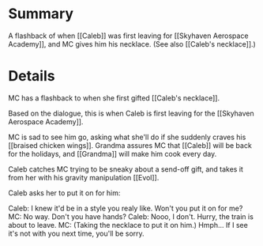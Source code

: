 # Summary

A flashback of when [[Caleb]] was first leaving for [[Skyhaven Aerospace Academy]], and MC gives him his necklace. (See also [[Caleb's necklace]].)

# Details

MC has a flashback to when she first gifted [[Caleb's necklace]].

Based on the dialogue, this is when Caleb is first leaving for the [[Skyhaven Aerospace Academy]].

MC is sad to see him go, asking what she'll do if she suddenly craves his [[braised chicken wings]]. Grandma assures MC that [[Caleb]] will be back for the holidays, and [[Grandma]] will make him cook every day.

Caleb catches MC trying to be sneaky about a send-off gift, and takes it from her with his gravity manipulation [[Evol]].

Caleb asks her to put it on for him:

Caleb: I knew it'd be in a style you realy like. Won't you put it on for me?
MC: No way. Don't you have hands?
Caleb: Nooo, I don't. Hurry, the train is about to leave.
MC: (Taking the necklace to put it on him.) Hmph... If I see it's not with you next time, you'll be sorry.